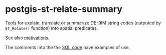 # postgis-st-relate-summary


Tools for explain, translate or summarize [DE-9IM](http://en.wikipedia.org/wiki/DE-9IM) string codes (outputed by `ST_Relate()` function) into spatial predicates.

See also [motivations](http://gis.stackexchange.com/q/26124/7505).

The comments into the the [SQL code](postgis-st-relate-summary.sql) have examples of use.








